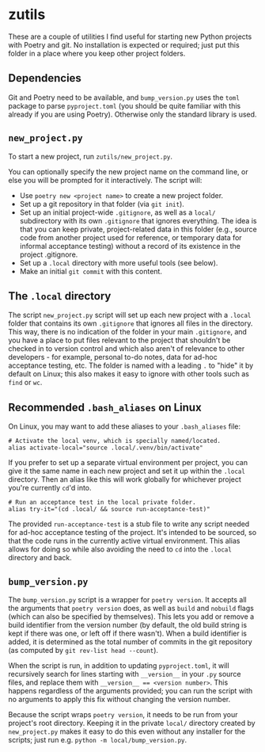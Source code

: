 # zutils

These are a couple of utilities I find useful for starting new Python projects
with Poetry and git. No installation is expected or required; just put this folder in a place where you keep other project folders.

## Dependencies

Git and Poetry need to be available, and `bump_version.py` uses the `toml` package to parse `pyproject.toml` (you should be quite familiar with this already if you are using Poetry). Otherwise only the standard library is used.

## `new_project.py`

To start a new project, run `zutils/new_project.py`.

You can optionally specify the new project name on the command line, or else
you will be prompted for it interactively. The script will:

* Use `poetry new <project name>` to create a new project folder.
* Set up a git repository in that folder (via `git init`).
* Set up an initial project-wide `.gitignore`, as well as a `local/` subdirectory with its own `.gitignore` that ignores everything. The idea is that you can keep private, project-related data in this folder (e.g., source code from another project used for reference, or temporary data for informal acceptance testing) without a record of its existence in the project .gitignore.
* Set up a `.local` directory with more useful tools (see below).
* Make an initial `git commit` with this content.

## The `.local` directory

The script `new_project.py` script will set up each new project with a `.local` folder that contains its own `.gitignore` that ignores all files in the directory. This way, there is no indication of the folder in your main `.gitignore`, and you have a place to put files relevant to the project that shouldn't be checked in to version control and which also aren't of relevance to other developers - for example, personal to-do notes, data for ad-hoc acceptance testing, etc. The folder is named with a leading `.` to "hide" it by default on Linux; this also makes it easy to ignore with other tools such as `find` or `wc`.

## Recommended `.bash_aliases` on Linux

On Linux, you may want to add these aliases to your `.bash_aliases` file:
```
# Activate the local venv, which is specially named/located.
alias activate-local="source .local/.venv/bin/activate"
```
If you prefer to set up a separate virtual environment per project, you can give it the same name in each new project and set it up within the `.local` directory. Then an alias like this will work globally for whichever project you're currently `cd`'d into.
```
# Run an acceptance test in the local private folder.
alias try-it="(cd .local/ && source run-acceptance-test)"
```
The provided `run-acceptance-test` is a stub file to write any script needed for ad-hoc acceptance testing of the project. It's intended to be sourced, so that the code runs in the currently active virtual environment. This alias allows for doing so while also avoiding the need to `cd` into the `.local` directory and back.

## `bump_version.py`

The `bump_version.py` script is a wrapper for `poetry version`. It accepts all the arguments that `poetry version` does, as well as `build` and `nobuild` flags (which can also be specified by themselves). This lets you add or remove a build identifier from the version number (by default, the old build string is kept if there was one, or left off if there wasn't). When a build identifier is added, it is determined as the total number of commits in the git repository (as computed by `git rev-list head --count`).

When the script is run, in addition to updating `pyproject.toml`, it will recursively search for lines starting with `__version__` in your `.py` source files, and replace them with `__version__ == <version number>`. This happens regardless of the arguments provided; you can run the script with no arguments to apply this fix without changing the version number.

Because the script wraps `poetry version`, it needs to be run from your project's root directory. Keeping it in the private `local/` directory created by `new_project.py` makes it easy to do this even without any installer for the scripts; just run e.g. `python -m local/bump_version.py`.
